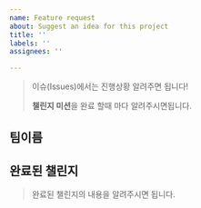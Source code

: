 ```yaml
---
name: Feature request
about: Suggest an idea for this project
title: ''
labels: ''
assignees: ''

---
```


> 이슈(Issues)에서는 진행상황 알려주면 됩니다!
>
> **챌린지 미션**을 완료 할때 마다 알려주시면됩니다.
>



## 팀이름





## 완료된 챌린지

> 완료된 챌린지의 내용을 알려주시면 됩니다.
